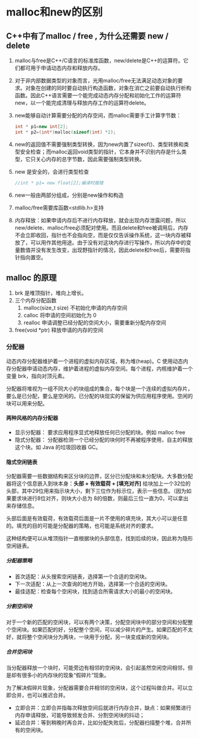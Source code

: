 # malloc和new的区别

## C++中有了malloc / free , 为什么还需要 new / delete

1. malloc与free是C++/C语言的标准库函数，new/delete是C++的运算符。它们都可用于申请动态内存和释放内存。
2. 对于非内部数据类型的对象而言，光用malloc/free无法满足动态对象的要求。对象在创建的同时要自动执行构造函数，对象在消亡之前要自动执行析构函数。因此C++语言需要一个能完成动态内存分配和初始化工作的运算符new，以一个能完成清理与释放内存工作的运算符delete。
3. new能够自动计算需要分配的内存空间，而malloc需要手工计算字节数：

    ```cpp
    int * p1=new int[2];
    int * p2=(int*)malloc(sizeof(int) *2);
    ```

4. new的返回值不需要强制类型转换，因为new内置了sizeof()、类型转换和类型安全检查；而malloc返回void类型的指针，它本身并不识别内存是什么类型，它只关心内存的总字节数，因此需要强制类型转换。
5. new 是安全的，会进行类型检查

    ```cpp
    //int * p1= new float[2];编译时报错
    ```

6. new一般由两部分组成，分别是new操作和构造
7. malloc/free需要库函数<stdlib.h>支持
8. 内存释放：如果申请内存后不进行内存释放，就会出现内存泄露问题，所以new/delete、malloc/free必须配对使用。而且delete和free被调用后，内存不会立即收回，指针也不会指向空，而是仅仅告诉操作系统，这一块内存被释放了，可以用作其他用途。由于没有对这块内存进行写操作，所以内存中的变量数值并没有发生改变，出现野指针的情况，因此delete和free后，需要将指针指向置空。

## malloc 的原理

1. brk 是堆顶指针，堆向上增长。
2. 三个内存分配函数
   1. malloc(size_t size) 不初始化申请的内存空间
   2. calloc 将申请的空间初始化为 0
   3. realloc 申请调整已经分配的空间大小，需要重新分配内存空间
3. free(void *ptr) 释放申请的内存的空间

### 分配器

动态内存分配器维护着一个进程的虚拟内存区域，称为堆(heap)。C 使用动态内存分配器申请动态内存，维护着进程的虚拟内存空间。每个进程，内核维护着一个变量 brk，指向对顶元素。

分配器将堆视为一组不同大小的块组成的集合，每个块是一个连续的虚拟内存片，要么是已分配，要么是空闲的。已分配的块现实的保留为供应用程序使用。空闲的块可以用来分配。

#### 两种风格的内存分配器

- 显示分配器： 要求应用程序显式地释放任何已分配的块。例如 malloc free
- 隐式分配器： 分配器检测一个已经分配的块何时不再被程序使用，自主的释放这个块。如 Java 的垃圾回收器 GC。

#### 隐式空闲链表

分配器需要一些数据结构来区分块的边界，区分已分配块和未分配块。大多数分配器将这个信息嵌入到块本身：**头部 + 有效载荷 + [填充对齐]** 给块加上一个32位的头部，其中29位用来指示块大小，剩下三位作为标示位，表示一些信息。（因为如果要求块进行8位对齐，则块大小总为 8的倍数，则最后三位一直为0，可以拿出来存储信息。

头部后面是有效载荷，有效载荷后面是一片不使用的填充块，其大小可以是任意的。填充的目的可能是分配器的策略，也可能是系统对齐的要求。

这种结构便可以从堆顶指针一直根据块的头部信息，找到后续的块，因此称为隐形空闲链表。

##### 分配器策略

- 首次适配：从头搜索空闲链表，选择第一个合适的空闲块。
- 下一次适配：从上一次查询的地方开始，选择第一个合适的空闲块。
- 最佳适配：检查每个空闲块，找到适合所需请求大小的最小的空闲块。

##### 分割空闲块

对于一个新的匹配的空闲块，可以有两个决策，分配空闲块中的部分空间和分配整个空闲块。如果匹配的好，分配整个空间，可以减少碎片的产生。如果匹配的不太好，就将整个空闲块分为两块，一块用于分配，另一块变成新的空闲块。

##### 合并空闲块

当分配器释放一个块时，可能旁边有相邻的空闲块，会引起虽然空闲空间相邻，但是却有很多小的内存块的现象“假碎片”现象。

为了解决假碎片现象，分配器需要合并相邻的空闲块，这个过程叫做合并。可以立即合并，也可以推迟合并。

- 立即合并：立即合并指每次释放空间后就进行内存合并，缺点：如果频繁进行内存申请释放，可能导致频发合并、分割空闲块的抖动；
- 延迟合并：等到稍晚时再合并，比如分配失败后，分配器扫描整个堆，合并所有的空闲块。
